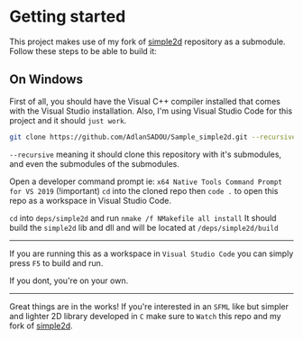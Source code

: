 # Getting started

This project makes use of my fork of [simple2d](https://github.com/AdlanSADOU/simple2d) repository as a submodule.
Follow these steps to be able to build it:

## On Windows

First of all, you should have the Visual C++ compiler installed that comes with the Visual Studio installation.
Also, I'm using Visual Studio Code for this project and it should `just work`.



```bash
git clone https://github.com/AdlanSADOU/Sample_simple2d.git --recursive
```
 `--recursive` meaning it should clone this repository with it's submodules, and even the submodules of the submodules.

Open a developer command prompt ie: `x64 Native Tools Command Prompt for VS 2019` (!important)
`cd` into the cloned repo then `code .` to open this repo as a workspace in Visual Studio Code.

`cd` into `deps/simple2d` and run `nmake /f NMakefile all install`
It should build the `simple2d` lib and dll and will be located at `/deps/simple2d/build`

---

If you are running this as a workspace in `Visual Studio Code` you can simply press `F5` to build and run.

If you dont, you're on your own.

---

Great things are in the works! If you're interested in an `SFML` like but simpler and lighter 2D library developed in `C` make sure to `Watch` this repo and my fork of [simple2d](https://github.com/AdlanSADOU/simple2d).
